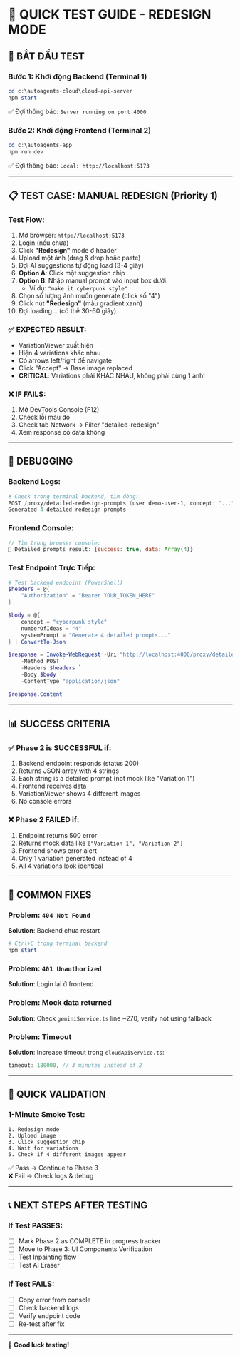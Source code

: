 # 🧪 QUICK TEST GUIDE - REDESIGN MODE

## 🚀 BẮT ĐẦU TEST

### **Bước 1: Khởi động Backend** (Terminal 1)
```powershell
cd c:\autoagents-cloud\cloud-api-server
npm start
```
✅ Đợi thông báo: `Server running on port 4000`

### **Bước 2: Khởi động Frontend** (Terminal 2)
```powershell
cd c:\autoagents-app
npm run dev
```
✅ Đợi thông báo: `Local: http://localhost:5173`

---

## 📋 TEST CASE: MANUAL REDESIGN (Priority 1)

### **Test Flow:**
1. Mở browser: `http://localhost:5173`
2. Login (nếu chưa)
3. Click **"Redesign"** mode ở header
4. Upload một ảnh (drag & drop hoặc paste)
5. Đợi AI suggestions tự động load (3-4 giây)
6. **Option A**: Click một suggestion chip
7. **Option B**: Nhập manual prompt vào input box dưới:
   - Ví dụ: `"make it cyberpunk style"`
8. Chọn số lượng ảnh muốn generate (click số "4")
9. Click nút **"Redesign"** (màu gradient xanh)
10. Đợi loading... (có thể 30-60 giây)

### **✅ EXPECTED RESULT:**
- VariationViewer xuất hiện
- Hiện 4 variations khác nhau
- Có arrows left/right để navigate
- Click "Accept" → Base image replaced
- **CRITICAL**: Variations phải KHÁC NHAU, không phải cùng 1 ảnh!

### **❌ IF FAILS:**
1. Mở DevTools Console (F12)
2. Check lỗi màu đỏ
3. Check tab Network → Filter "detailed-redesign"
4. Xem response có data không

---

## 🐛 DEBUGGING

### **Backend Logs:**
```powershell
# Check trong terminal backend, tìm dòng:
POST /proxy/detailed-redesign-prompts (user demo-user-1, concept: "...", count: 4)
Generated 4 detailed redesign prompts
```

### **Frontend Console:**
```javascript
// Tìm trong browser console:
🎨 Detailed prompts result: {success: true, data: Array(4)}
```

### **Test Endpoint Trực Tiếp:**
```powershell
# Test backend endpoint (PowerShell)
$headers = @{
    "Authorization" = "Bearer YOUR_TOKEN_HERE"
}

$body = @{
    concept = "cyberpunk style"
    numberOfIdeas = "4"
    systemPrompt = "Generate 4 detailed prompts..."
} | ConvertTo-Json

$response = Invoke-WebRequest -Uri "http://localhost:4000/proxy/detailed-redesign-prompts" `
    -Method POST `
    -Headers $headers `
    -Body $body `
    -ContentType "application/json"

$response.Content
```

---

## 📊 SUCCESS CRITERIA

### ✅ **Phase 2 is SUCCESSFUL if:**
1. Backend endpoint responds (status 200)
2. Returns JSON array with 4 strings
3. Each string is a detailed prompt (not mock like "Variation 1")
4. Frontend receives data
5. VariationViewer shows 4 different images
6. No console errors

### ❌ **Phase 2 FAILED if:**
1. Endpoint returns 500 error
2. Returns mock data like `["Variation 1", "Variation 2"]`
3. Frontend shows error alert
4. Only 1 variation generated instead of 4
5. All 4 variations look identical

---

## 🔧 COMMON FIXES

### **Problem**: `404 Not Found`
**Solution**: Backend chưa restart
```powershell
# Ctrl+C trong terminal backend
npm start
```

### **Problem**: `401 Unauthorized`
**Solution**: Login lại ở frontend

### **Problem**: Mock data returned
**Solution**: Check `geminiService.ts` line ~270, verify not using fallback

### **Problem**: Timeout
**Solution**: Increase timeout trong `cloudApiService.ts`:
```typescript
timeout: 180000, // 3 minutes instead of 2
```

---

## 🎯 QUICK VALIDATION

### **1-Minute Smoke Test:**
```
1. Redesign mode
2. Upload image
3. Click suggestion chip
4. Wait for variations
5. Check if 4 different images appear
```
✅ Pass → Continue to Phase 3  
❌ Fail → Check logs & debug

---

## 📞 NEXT STEPS AFTER TESTING

### **If Test PASSES:**
- [ ] Mark Phase 2 as COMPLETE in progress tracker
- [ ] Move to Phase 3: UI Components Verification
- [ ] Test Inpainting flow
- [ ] Test AI Eraser

### **If Test FAILS:**
- [ ] Copy error from console
- [ ] Check backend logs
- [ ] Verify endpoint code
- [ ] Re-test after fix

---

**🎉 Good luck testing!**
